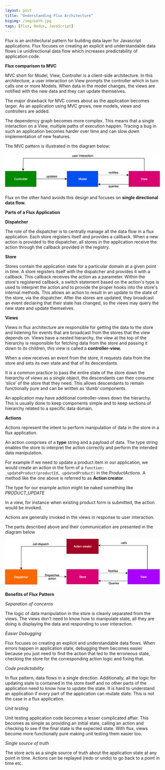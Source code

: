 ```yaml
---
layout: post
title: "Understanding Flux Architecture"
bigimg: /img/path.jpg
tags: [Flux, Redux, JavaScript]
---
```


Flux is an architectural pattern for building data layer for Javascript applications. Flux focuses on creating an explicit and understandable data flows i.e unidirectional data flow which increases predictability of application code.

**Flux comparison to MVC**

MVC short for Model, View, Controller is a client-side architecture. In this architecture, a user interaction on View prompts the controller which in turn calls one or more Models. When data in the model changes, the views are notified with the new data and they can update themselves.

The major drawback for MVC comes about as the application becomes larger. As an application using MVC grows, new models, views and controllers are added.

The dependency graph becomes more complex. This means that a single interaction on a View, multiple paths of execution happen. Tracing a bug in such an application becomes harder over time and can slow down implementation of new features.

The MVC pattern is illustrated in the diagram below:

![MVC Architectire](/img/MVC.png)


Flux on the other hand avoids this design and focuses on **single directional data flow.**

**Parts of a Flux Application**

**Dispatcher**

The role of the dispatcher is to centrally manage all the data flow in a flux application. Each store registers itself and provides a callback. When a new action is provided to the dispatcher, all stores in the application receive the action through the callback provided in the registry.

**Store**

Stores contain the application state for a particular domain at a given point in time. A store registers itself with the dispatcher and provides it with a callback. This callback receives the action as a parameter. Within the store's registered callback, a switch statement based on the action's type is used to interpret the action and to provide the proper hooks into the store's internal methods. This allows an action to result in an update to the state of the store, via the dispatcher. After the stores are updated, they broadcast an event declaring that their state has changed, so the views may query the new state and update themselves.

**Views**

Views in flux architecture are responsible for getting the data to the store and listening for events that are broadcast from the stores that the view depends on. Views have a nested hierarchy, the view at the top of the hierarchy is responsible for fetching data from the store and passing it down to its children, this view is called a **controller-view.**

When a view receives an event from the store, it requests data from the store and sets its own state and that of its descendants.

It is a common practice to pass the entire state of the store down the hierarchy of views as a single object, the descendants can then consume ‘slice’ of the store that they need. This allows descendants to remain functionally pure and can be written as ‘dumb’ components.

An application may have additional controller-views down the hierarchy. This is usually done to keep components simple and to keep sections of hierarchy related to a specific data domain.

**Actions**

Actions represent the intent to perform manipulation of data in the store in a flux application.

An action comprises of a **type** string and a payload of data. The type string enables the store to interpret the action correctly and perform the intended data manipulation.

For example if we need to update a product item in our application, we would create an action in the form of a `function: _updateProduct(productId, updatedProduct)` in the _ProductActions_. A method like the one above is referred to as **Action creator**.

The type for our example action might be naked something like _PRODUCT_UPDATE_

In a view, for instance when existing product form is submitted, the action would be invoked.

Actions are generally invoked in the views in response to user interaction.

The parts described above and their communication are presented in the diagram below

 ![Parts of a flux application](/img/flux_architecture.png)

**Benefits of Flux Pattern**

_Separation of concerns_

The logic of data manipulation in the store is cleanly separated from the views. The views don’t need to know how to manipulate state, all they are doing is displaying the data and responding to user interaction.

_Easier Debugging_

Flux focuses on creating an explicit and understandable data flows. When errors happen in application state, debugging them becomes easier because you just need to find the action that led to the erroneous state, checking the store for the corresponding action logic and fixing that. 

_Code predictability_

In flux pattern, data flows in a single direction. Additionally, all the logic for updating state is contained in the store itself and no other parts of the application need to know how to update the state. It is hard to understand an application if every part of the application can mutate state. This is not the case in a flux application.

_Unit testing_

Unit testing application code becomes a lesser complicated affair. This becomes as simple as providing an initial state, calling an action and checking to see if the final state is the expected state. With flux, views become more functionally pure making unit testing them easier too.

_Single source of truth_

The store acts as a single source of truth about the application state at any point in time. Actions can be replayed (redo or undo) to go back to a point in time etc.
